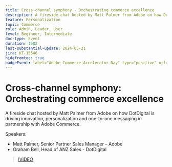 ```yaml
---
title: Cross-channel symphony - Orchestrating commerce excellence
description: A fireside chat hosted by Matt Palmer from Adobe on how DotDigital is driving innovation, personalization and one-to-one messaging in partnership with Adobe Commerce.
feature: Personalization
topic: Commerce
role: Admin, Leader, User
level: Beginner, Intermediate
doc-type: Event
duration: 1582
last-substantial-update: 2024-05-21
jira: KT-15546
hidefromtoc: true
badgeEvent: label="Adobe Commerce Accelerator Day" type="positive" url="https://experienceleague.adobe.com/en/docs/events/apac-commerce-recordings/2024/accelerator-day/overview.html" 
---
```


# Cross-channel symphony: Orchestrating commerce excellence

A fireside chat hosted by Matt Palmer from Adobe on how DotDigital is driving innovation, personalization and one-to-one messaging in partnership with Adobe Commerce.

Speakers:

+ Matt Palmer, Senior Partner Sales Manager – Adobe
+ Graham Bell, Head of ANZ Sales - DotDigital

>[!VIDEO](https://video.tv.adobe.com/v/3429273/?learn=on)
